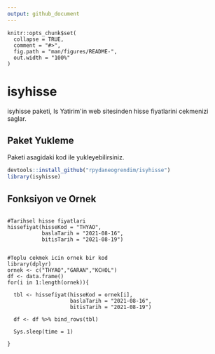 ```yaml
---
output: github_document
---
```


```{r, include = FALSE}
knitr::opts_chunk$set(
  collapse = TRUE,
  comment = "#>",
  fig.path = "man/figures/README-",
  out.width = "100%"
)
```

# isyhisse

isyhisse paketi, Is Yatirim'in web sitesinden hisse fiyatlarini cekmenizi saglar.

## Paket Yukleme

Paketi asagidaki kod ile yukleyebilirsiniz.

``` r
devtools::install_github("rpydaneogrendim/isyhisse")
library(isyhisse)
```

## Fonksiyon ve Ornek

```{r function, eval=F}

#Tarihsel hisse fiyatlari
hissefiyat(hisseKod = "THYAO",
           baslaTarih = "2021-08-16",
           bitisTarih = "2021-08-19")

```

```{r function, eval=F}

#Toplu cekmek icin ornek bir kod
library(dplyr)
ornek <- c("THYAO","GARAN","KCHOL")
df <- data.frame()
for(i in 1:length(ornek)){
  
  tbl <- hissefiyat(hisseKod = ornek[i],
                    baslaTarih = "2021-08-16",
                    bitisTarih = "2021-08-19")
  
  df <- df %>% bind_rows(tbl)
  
  Sys.sleep(time = 1)
  
}

```
